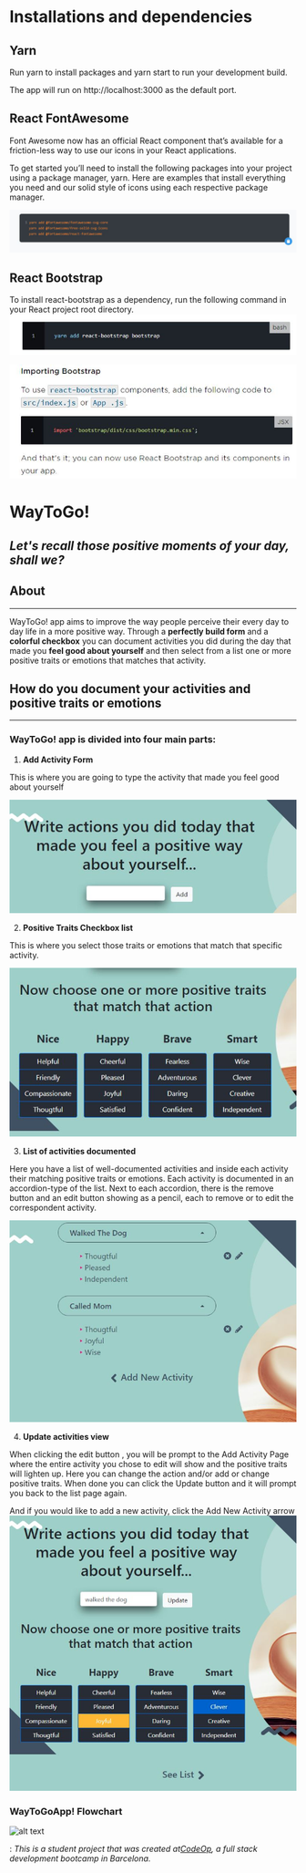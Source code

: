 # Installations and dependencies

## Yarn

Run yarn to install packages and yarn start to run your development build.

The app will run on http://localhost:3000 as the default port.

## React FontAwesome

Font Awesome now has an official React component that’s available for a friction-less way to use our icons in your React applications.

To get started you’ll need to install the following packages into your project using a package manager, yarn. Here are examples that install everything you need and our solid style of icons using each respective package manager.

![alt text](src/images/ReactFontawesome.JPG)

## React Bootstrap

To install react-bootstrap as a dependency, run the following command in your React project root directory.
![alt text](src/images/Bootstrap.JPG)

![alt text](src/images/Bootstrap1.JPG)

# WayToGo!

## _Let's recall those positive moments of your day, shall we?_

## About

---

WayToGo! app aims to improve the way people perceive their every day to day life in a more positive way. Through a **perfectly build form** and a **colorful checkbox** you can document activities you did during the day that made you **feel good about yourself** and then select from a list one or more positive traits or emotions that matches that activity.

## How do you document your activities and positive traits or emotions

---

### WayToGo! app is divided into four main parts:

1. **Add Activity Form**

This is where you are going to type the activity that made you feel good about yourself

![alt text](src/images/firstPart.JPG)

2. **Positive Traits Checkbox list**

This is where you select those traits or emotions that match that specific activity.

![alt text](src/images/secondPart.JPG)

3. **List of activities documented**

Here you have a list of well-documented activities and inside each activity their matching positive traits or emotions. Each activity is documented in an accordion-type of the list. Next to each accordion, there is the remove button and an edit button showing as a pencil, each to remove or to edit the correspondent activity.

![alt text](src/images/thirdPart.JPG)

4. **Update activities view**

When clicking the edit button , you will be prompt to the Add Activity Page where the entire activity you chose to edit will show and the positive traits will lighten up. Here you can change the action and/or add or change positive traits. When done you can click the Update button and it will prompt you back to the list page again.

And if you would like to add a new activity, click the Add New Activity arrow
![alt text](src/images/ForthPart.JPG)

### WayToGoApp! Flowchart

![alt text](src/images/WayToGoFlowchart.JPG)

: ​*This is a student project that was created at[CodeOp](http://codeop.tech), a full stack development bootcamp in Barcelona.*
